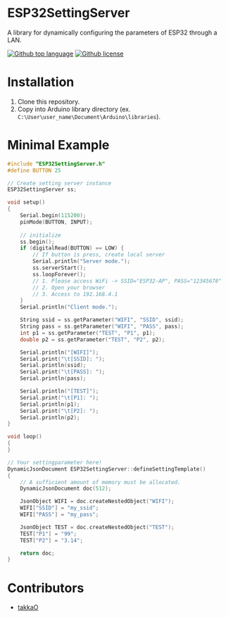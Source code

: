 # ESP32SettingServer

<!-- # Short Description -->

A library for dynamically configuring the parameters of ESP32 through a LAN.

<!-- # Badges -->

[![Github top language](https://img.shields.io/github/languages/top/takkaO/ESP32SettingServer)](https://github.com/takkaO/ESP32SettingServer/)
[![Github license](https://img.shields.io/github/license/takkaO/ESP32SettingServer)](https://github.com/takkaO/ESP32SettingServer/)

# Installation

1. Clone this repository.
2. Copy into Arduino library directory  (ex. ```C:\User\user_name\Document\Arduino\libraries```).

# Minimal Example

```c++ 
#include "ESP32SettingServer.h"
#define BUTTON 25

// Create setting server instance
ESP32SettingServer ss;

void setup()
{
	Serial.begin(115200);
	pinMode(BUTTON, INPUT);
	
	// initialize
	ss.begin();
	if (digitalRead(BUTTON) == LOW) {
		// If button is press, create local server
		Serial.println("Server mode.");
		ss.serverStart();
		ss.loopForever();
		// 1. Please access WiFi -> SSID="ESP32-AP", PASS="12345678"
		// 2. Open your browser
		// 3. Access to 192.168.4.1
	}
	Serial.println("Client mode.");

	String ssid = ss.getParameter("WIFI", "SSID", ssid);
	String pass = ss.getParameter("WIFI", "PASS", pass);
	int p1 = ss.getParameter("TEST", "P1", p1);
	double p2 = ss.getParameter("TEST", "P2", p2);

	Serial.println("[WIFI]");
	Serial.print("\t[SSID]: ");
	Serial.println(ssid);
	Serial.print("\t[PASS]: ");
	Serial.println(pass);

	Serial.println("[TEST]");
	Serial.print("\t[P1]: ");
	Serial.println(p1);
	Serial.print("\t[P2]: ");
	Serial.println(p2);
}

void loop()
{
}

// Your settingparameter here!
DynamicJsonDocument ESP32SettingServer::defineSettingTemplate()
{
	// A sufficient amount of memory must be allocated.
	DynamicJsonDocument doc(512);

	JsonObject WIFI = doc.createNestedObject("WIFI");
	WIFI["SSID"] = "my_ssid";
	WIFI["PASS"] = "my_pass";

	JsonObject TEST = doc.createNestedObject("TEST");
	TEST["P1"] = "99";
	TEST["P2"] = "3.14";

	return doc;
}
```

# Contributors

- [takkaO](https://github.com/takkaO)

<!-- CREATED_BY_LEADYOU_README_GENERATOR -->